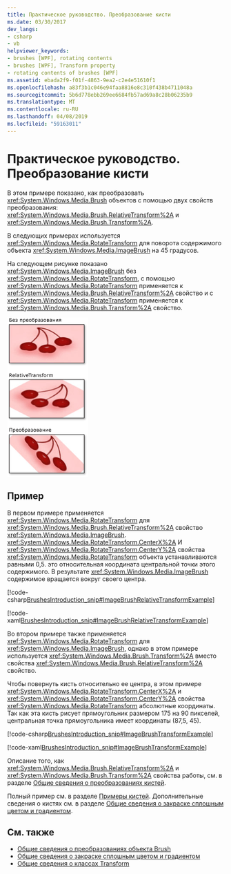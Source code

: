 ```yaml
---
title: Практическое руководство. Преобразование кисти
ms.date: 03/30/2017
dev_langs:
- csharp
- vb
helpviewer_keywords:
- brushes [WPF], rotating contents
- brushes [WPF], Transform property
- rotating contents of brushes [WPF]
ms.assetid: ebada2f9-f01f-4863-9ea2-c2e4e51610f1
ms.openlocfilehash: a83f3b1c046e94faa8816e8c310f438b4711048a
ms.sourcegitcommit: 5b6d778ebb269ee6684fb57ad69a8c28b06235b9
ms.translationtype: MT
ms.contentlocale: ru-RU
ms.lasthandoff: 04/08/2019
ms.locfileid: "59163011"
---
```

# <a name="how-to-transform-a-brush"></a>Практическое руководство. Преобразование кисти
В этом примере показано, как преобразовать <xref:System.Windows.Media.Brush> объектов с помощью двух свойств преобразования: <xref:System.Windows.Media.Brush.RelativeTransform%2A> и <xref:System.Windows.Media.Brush.Transform%2A>.  
  
 В следующих примерах используется <xref:System.Windows.Media.RotateTransform> для поворота содержимого объекта <xref:System.Windows.Media.ImageBrush> на 45 градусов.  
  
 На следующем рисунке показано <xref:System.Windows.Media.ImageBrush> без <xref:System.Windows.Media.RotateTransform>, с помощью <xref:System.Windows.Media.RotateTransform> применяется к <xref:System.Windows.Media.Brush.RelativeTransform%2A> свойство и с <xref:System.Windows.Media.RotateTransform> применяется к <xref:System.Windows.Media.Brush.Transform%2A> свойство.  
  
 ![Параметры RelativeTransform и Transform для кисти](./media/wcpsdk-graphicsmm-transformandrelativetransform.png "wcpsdk_graphicsmm_transformandrelativetransform")  
  
## <a name="example"></a>Пример  
 В первом примере применяется <xref:System.Windows.Media.RotateTransform> для <xref:System.Windows.Media.Brush.RelativeTransform%2A> свойство <xref:System.Windows.Media.ImageBrush>. <xref:System.Windows.Media.RotateTransform.CenterX%2A> И <xref:System.Windows.Media.RotateTransform.CenterY%2A> свойства <xref:System.Windows.Media.RotateTransform> объекта устанавливаются равными 0,5. это относительная координата центральной точки этого содержимого. В результате <xref:System.Windows.Media.ImageBrush> содержимое вращается вокруг своего центра.  
  
 [!code-csharp[BrushesIntroduction_snip#ImageBrushRelativeTransformExample](~/samples/snippets/csharp/VS_Snippets_Wpf/BrushesIntroduction_snip/CSharp/BrushTransformExample.cs#imagebrushrelativetransformexample)]
 
 [!code-xaml[BrushesIntroduction_snip#ImageBrushRelativeTransformExample](~/samples/snippets/xaml/VS_Snippets_Wpf/BrushesIntroduction_snip/XAML/BrushTransformExample.xaml#imagebrushrelativetransformexample)]  
  
 Во втором примере также применяется <xref:System.Windows.Media.RotateTransform> для <xref:System.Windows.Media.ImageBrush>, однако в этом примере используется <xref:System.Windows.Media.Brush.Transform%2A> вместо свойства <xref:System.Windows.Media.Brush.RelativeTransform%2A> свойство.  
  
 Чтобы повернуть кисть относительно ее центра, в этом примере <xref:System.Windows.Media.RotateTransform.CenterX%2A> и <xref:System.Windows.Media.RotateTransform.CenterY%2A> свойства <xref:System.Windows.Media.RotateTransform> абсолютные координаты. Так как эта кисть рисует прямоугольник размером 175 на 90 пикселей, центральная точка прямоугольника имеет координаты (87,5, 45).  
  
 [!code-csharp[BrushesIntroduction_snip#ImageBrushTransformExample](~/samples/snippets/csharp/VS_Snippets_Wpf/BrushesIntroduction_snip/CSharp/BrushTransformExample.cs#imagebrushtransformexample)]
 
 [!code-xaml[BrushesIntroduction_snip#ImageBrushTransformExample](~/samples/snippets/xaml/VS_Snippets_Wpf/BrushesIntroduction_snip/XAML/BrushTransformExample.xaml#imagebrushtransformexample)]  
  
 Описание того, как <xref:System.Windows.Media.Brush.RelativeTransform%2A> и <xref:System.Windows.Media.Brush.Transform%2A> свойства работы, см. в разделе [Общие сведения о преобразованиях кистей](brush-transformation-overview.md).  
  
 Полный пример см. в разделе [Примеры кистей](https://go.microsoft.com/fwlink/?LinkID=159973). Дополнительные сведения о кистях см. в разделе [Общие сведения о закраске сплошным цветом и градиентом](painting-with-solid-colors-and-gradients-overview.md).  
  
## <a name="see-also"></a>См. также

- [Общие сведения о преобразованиях объекта Brush](brush-transformation-overview.md)
- [Общие сведения о закраске сплошным цветом и градиентом](painting-with-solid-colors-and-gradients-overview.md)
- [Общие сведения о классах Transform](transforms-overview.md)
